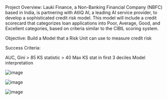 
Project Overview: Lauki Finance, a Non-Banking Financial Company (NBFC) based in India, 
is partnering with AtliQ AI, a leading AI service provider, to develop a sophisticated credit risk 
model. This model will include a credit scorecard that categorizes loan applications into Poor, 
Average, Good, and Excellent categories, based on criteria similar to the CIBIL scoring system.


Objective: Build a Model that a Risk Unit can use to measure credit risk 


Success Criteria:

AUC, Gini > 85
KS statistic > 40
Max KS stat in first 3 deciles
Model interpretation


![image](https://github.com/user-attachments/assets/bf6cfaa6-3503-42ab-89b3-54814b2d9bdc)


![image](https://github.com/user-attachments/assets/0a9b1180-55cd-4bcf-9804-3216b7b3b320)

![image](https://github.com/user-attachments/assets/73f684cb-0b38-4e16-aee8-2c3faacb3a8a)





